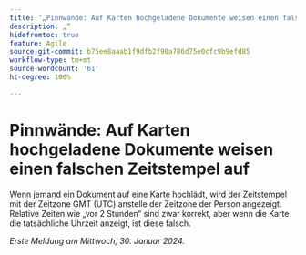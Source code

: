 ```yaml
---
title: '„Pinnwände: Auf Karten hochgeladene Dokumente weisen einen falschen Zeitstempel auf“'
description: „“
hidefromtoc: true
feature: Agile
source-git-commit: b75ee8aaab1f9dfb2f90a786d75e0cfc9b9efd85
workflow-type: tm+mt
source-wordcount: '61'
ht-degree: 100%

---
```



# Pinnwände: Auf Karten hochgeladene Dokumente weisen einen falschen Zeitstempel auf

Wenn jemand ein Dokument auf eine Karte hochlädt, wird der Zeitstempel mit der Zeitzone GMT (UTC) anstelle der Zeitzone der Person angezeigt. Relative Zeiten wie „vor 2 Stunden“ sind zwar korrekt, aber wenn die Karte die tatsächliche Uhrzeit anzeigt, ist diese falsch.

_Erste Meldung am Mittwoch, 30. Januar 2024._
